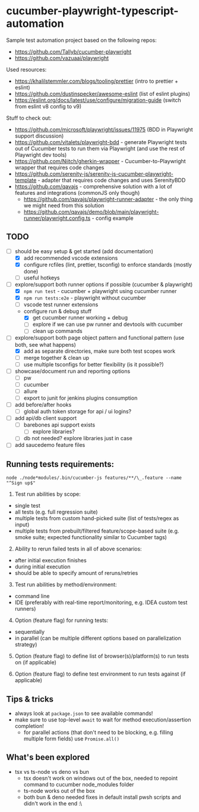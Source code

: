 # cucumber-playwright-typescript-automation

Sample test automation project based on the following repos:

- <https://github.com/Tallyb/cucumber-playwright>
- <https://github.com/vazuaai/playwright>

Used resources:

- https://khalilstemmler.com/blogs/tooling/prettier (intro to prettier + eslint)
- https://github.com/dustinspecker/awesome-eslint (list of eslint plugins)
- https://eslint.org/docs/latest/use/configure/migration-guide (switch from eslint v8 config to v9)

Stuff to check out:

- https://github.com/microsoft/playwright/issues/11975 (BDD in Playwright support discussion)
- https://github.com/vitalets/playwright-bdd - generate Playwright tests out of Cucumber tests to run them via Playwright (and use the rest of Playwright dev tools)
- https://github.com/Niitch/gherkin-wrapper - Cucumber-to-Playwright wrapper that requires code changes
- https://github.com/serenity-js/serenity-js-cucumber-playwright-template - adapter that requires code changes and uses SerenityBDD
- https://github.com/qavajs - comprehensive solution with a lot of features and integrations (commonJS only though)
  - https://github.com/qavajs/playwright-runner-adapter - the only thing we might need from this solution
  - https://github.com/qavajs/demo/blob/main/playwright-runner/playwright.config.ts - config example

## TODO

- [ ] should be easy setup & get started (add documentation)
  - [x] add recommended vscode extensions
  - [x] configure rcfiles (lint, prettier, tsconfig) to enforce standards (mostly done)
  - [ ] useful hotkeys
- [ ] explore/support both runner options if possible (cucumber & playwright)
  - [x] `npm run test` - cucumber + playwright using cucumber runner
  - [x] `npm run tests:e2e` - playwright without cucumber
  - [ ] vscode test runner extensions
  - configure run & debug stuff
    - [x] get cucumber runner working + debug
    - [ ] explore if we can use pw runner and devtools with cucumber
    - [ ] clean up commands
- [ ] explore/support both page object pattern and functional pattern (use both, see what happens)
  - [x] add as separate directories, make sure both test scopes work
  - [ ] merge together & clean up
  - [ ] use multiple tsconfigs for better flexibility (is it possible?)
- [ ] showcase/document run and reporting options
  - [ ] pw
  - [ ] cucumber
  - [ ] allure
  - [ ] export to junit for jenkins plugins consumption
- [ ] add before/after hooks
  - [ ] global auth token storage for api / ui logins?
- [ ] add api/db client support
  - [ ] barebones api support exists
    - [ ] explore libraries?
  - [ ] db not needed? explore libraries just in case
- [ ] add saucedemo feature files

## Running tests requirements:

`node ./node*modules/.bin/cucumber-js features/**/\_.feature --name "^Sign up$"`

1. Test run abilities by scope:

- single test
- all tests (e.g. full regression suite)
- multiple tests from custom hand-picked suite (list of tests/regex as input)
- multiple tests from prebuilt/filtered feature/scope-based suite (e.g. smoke suite; expected functionality similar to Cucumber tags)

2. Ability to rerun failed tests in all of above scenarios:

- after initial execution finishes
- during initial execution
- should be able to specify amount of reruns/retries

3. Test run abilities by method/environment:

- command line
- IDE (preferably with real-time report/monitoring, e.g. IDEA custom test runners)

4. Option (feature flag) for running tests:

- sequentially
- in parallel (can be multiple different options based on parallelization strategy)

5. Option (feature flag) to define list of browser(s)/platform(s) to run tests on (if applicable)

6. Option (feature flag) to define test environment to run tests against (if applicable)

## Tips & tricks

- always look at `package.json` to see available commands!
- make sure to use top-level `await` to wait for method execution/assertion completion!
  - for parallel actions (that don't need to be blocking, e.g. filling multiple form fields) use `Promise.all()`

## What's been explored

- tsx vs ts-node vs deno vs bun
  - tsx doesn't work on windows out of the box, needed to repoint command to cucumber node_modules folder
  - ts-node works out of the box
  - both bun & deno needed fixes in default install pwsh scripts and didn't work in the end :\
